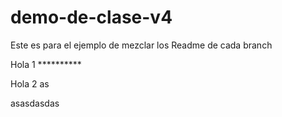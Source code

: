 # demo-de-clase-v4
Este es para el ejemplo de mezclar los Readme de cada branch

Hola 1          **********

Hola 2          as

asasdasdas

